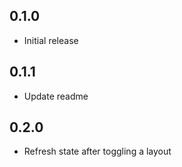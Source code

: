 ## 0.1.0

* Initial release

## 0.1.1

* Update readme

## 0.2.0

* Refresh state after toggling a layout